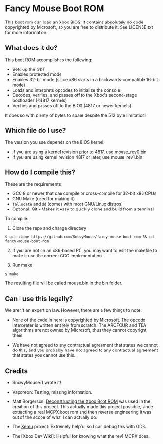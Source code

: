 # Fancy Mouse Boot ROM

This boot rom can load an Xbox BIOS. It contains absolutely no code copyrighted
by Microsoft, so you are free to distribute it. See LICENSE.txt for more
information.

## What does it do?

This boot ROM accomplishes the following:

- Sets up the GDT
- Enables protected mode
- Enables 32-bit mode (since x86 starts in a backwards-compatible 16-bit mode)
- Loads and interprets opcodes to initialize the console
- Decodes, verifies, and passes off to the Xbox's second-stage bootloader
  (<4817 kernels)
- Verifies and passes off to the BIOS (4817 or newer kernels)

It does so with plenty of bytes to spare despite the 512 byte limitation!

## Which file do I use?

The version you use depends on the BIOS kernel:

- If you are using a kernel revision prior to 4817, use mouse_rev0.bin
- If you are using kernel revision 4817 or later, use mouse_rev1.bin

## How do I compile this?

These are the requirements:

- GCC 8 or newer that can compile or cross-compile for 32-bit x86 CPUs
- GNU Make (used for making it)
- `fallocate` and `dd` (comes with most GNU/Linux distros)
- Optional: Git - Makes it easy to quickly clone and build from a terminal

To compile:

1. Clone the repo and change directory
```
$ git clone https://github.com/SnowyMouse/fancy-mouse-boot-rom && cd fancy-mouse-boot-rom
```

2. If you are not on an x86-based PC, you may want to edit the makefile to make
   it use the correct GCC implementation.

3. Run make
```
$ make
```

The resulting file will be called mouse.bin in the bin folder.

## Can I use this legally?

We aren't an expert on law. However, there are a few things to note:

- None of the code in here is copyrighted by Microsoft. The opcode interpreter
  is written entirely from scratch. The ARCFOUR and TEA algorithms are not owned
  by Microsoft, thus they cannot copyright them.

- We have not agreed to any contractual agreement that states we cannot do this,
  and you probably have not agreed to any contractual agreement that states you
  cannot use this.

## Credits

- SnowyMouse: I wrote it!

- Vaporeon: Testing, missing information.

- Matt Borgerson: [Deconstructing the Xbox Boot ROM] was used in the creation of
  this project. This actually made this project possible, since extracting a
  real MCPX boot rom and then reverse engineering it was out of the scope of
  what I can actually do.

- The [Xemu] project: Extremely helpful so I can debug this with GDB.

- The [Xbox Dev Wiki]: Helpful for knowing what the rev1 MCPX does.

[Deconstructing the Xbox Boot ROM]: https://mborgerson.com/deconstructing-the-xbox-boot-rom/
[Xemu]: https://xemu.app/
